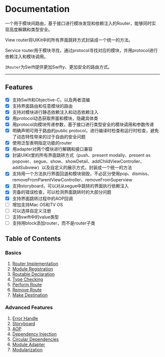 # Documentation

一个用于模块间路由，基于接口进行模块发现和依赖注入的Router，能够同时实现高度解耦和类型安全。

View router将UIKit中的所有界面跳转方式封装成一个统一的方法。

Service router用于模块寻找，通过protocol寻找对应的模块，并用protocol进行依赖注入和模块调用。

`ZRouter`为Swift提供更加Swifty、更加安全的路由方式。

---

## Features

- [x] 支持Swift和Objective-C，以及两者混编
- [x] 支持界面路由和任意模块的路由
- [x] 支持对模块进行静态依赖注入和动态依赖注入
- [x] 用protocol动态获取界面和模块，隐藏具体类
- [x] 用protocol向模块传递参数，基于接口进行类型安全的模块调用和参数传递
- [x] 明确声明可用于路由的public protocol，进行编译时检查和运行时检查，避免了动态特性带来的过于自由的安全问题
- [x] 使用泛型表明指定功能的router
- [x] 用adapter对两个模块进行解耦和接口兼容
- [x] 封装UIKit里的所有界面跳转方式（push、present modally、present as popover、segue、show、showDetail、addChildViewController、addSubview）以及自定义的展示方式，封装成一个统一的方法
- [x] 支持用一个方法执行界面回退和模块销毁，不必区分使用pop、dismiss、removeFromParentViewController、removeFromSuperview
- [x] 支持storyboard，可以对从segue中跳转的界面执行依赖注入
- [x] 完备的错误检查，可以检测界面跳转时的大部分问题
- [x] 支持界面跳转过程中的AOP回调
- [ ] 增加支持Mac OS和TV OS
- [ ] 可以选择自定义注册
- [ ] 支持swift中的value类型
- [ ] 支持用block添加router，而不是router子类

## Table of Contents

### Basics

1. [Router Implementation](RouterImplementation.md)
2. [Module Registration](ModuleRegistration.md)
3. [Routable Declaration](RoutableDeclaration.md)
4. [Type Checking](TypeChecking.md)
5. [Perform Route](PerformRoute.md)
6. [Remove Route](RemoveRoute.md)
7. [Make Destination](MakeDestination.md)

### Advanced Features

1. [Error Handle](ErrorHandle.md)
2. [Storyboard](Storyboard.md)
3. [AOP](AOP.md)
4. [Dependency Injection](DependencyInjection.md)
5. [Circular Dependencies](CircularDependencies.md)
6. [Module Adapter](ModuleAdapter.md)
7. [Modularization](Modularization.md)